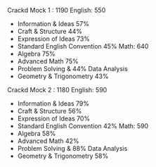 Crackd Mock 1 : 1190
English: 550
- Information & Ideas			57%
- Craft & Structure				44%
- Expression of Ideas			73%
- Standard English Convention	45%
Math: 640
- Algebra 						75%
- Advanced Math					75%
- Problem Solving & 			44%
	Data Analysis 
- Geometry & Trigonometry		43%

Crackd Mock 2 : 1180
English: 590
- Information & Ideas			79%
- Craft & Structure				56%
- Expression of Ideas			70%
- Standard English Convention	42%
Math: 590
- Algebra 						58%
- Advanced Math					42%
- Problem Solving & 			88%
	Data Analysis 
- Geometry & Trigonometry		58%

